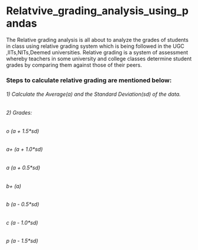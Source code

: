 # Relatvive_grading_analysis_using_pandas
The Relative grading analysis is all about to analyze the grades of students in class using relative grading system which is being followed in the UGC ,IITs,NITs,Deemed universities.
Relative grading is a system of assessment whereby teachers in some university and college classes determine student grades by comparing them against those of their peers.
### Steps to calculate relative grading are mentioned below:
###### 1) Calculate the Average(a) and the Standard Deviation(sd) of the data.
###### 2) Grades:
###### o (a + 1.5*sd)
###### a+ (a + 1.0*sd)
###### a (a + 0.5*sd)
###### b+ (a)
###### b (a - 0.5*sd)
###### c (a - 1.0*sd)
###### p (a - 1.5*sd)
